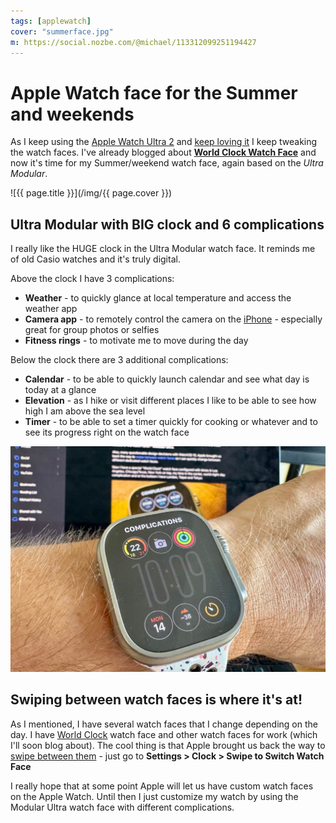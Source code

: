 ```yaml
---
tags: [applewatch]
cover: "summerface.jpg"
m: https://social.nozbe.com/@michael/113312099251194427
---
```


# Apple Watch face for the Summer and weekends

As I keep using the [Apple Watch Ultra 2](/ultra) and [keep loving it](/iphone15ultra) I keep tweaking the watch faces. I've already blogged about **[World Clock Watch Face](/worldclock)** and now it's time for my Summer/weekend watch face, again based on the *Ultra Modular*.

<!--More-->

![{{ page.title }}](/img/{{ page.cover }})

## Ultra Modular with BIG clock and 6 complications

I really like the HUGE clock in the Ultra Modular watch face. It reminds me of old Casio watches and it's truly digital.

Above the clock I have 3 complications:

- **Weather** - to quickly glance at local temperature and access the weather app
- **Camera app** - to remotely control the camera on the [iPhone](/iphone15) - especially great for group photos or selfies
- **Fitness rings** - to motivate me to move during the day

Below the clock there are 3 additional complications:

- **Calendar** - to be able to quickly launch calendar and see what day is today at a glance
- **Elevation** - as I hike or visit different places I like to be able to see how high I am above the sea level
- **Timer** - to be able to set a timer quickly for cooking or whatever and to see its progress right on the watch face

![{{ page.title }} complications](/img/summerface-complications.jpg)

## Swiping between watch faces is where it's at!

As I mentioned, I have several watch faces that I change depending on the day. I have [World Clock](/worldclock) watch face and other watch faces for work (which I'll soon blog about). The cool thing is that Apple brought us back the way to [swipe between them](/watchfaces) - just go to **Settings > Clock > Swipe to Switch Watch Face**

I really hope that at some point Apple will let us have custom watch faces on the Apple Watch. Until then I just customize my watch by using the Modular Ultra watch face with different complications.

[n]: https://michael.gratis/nozbe
[np]: https://michael.gratis/nozbepersonal